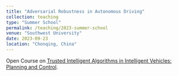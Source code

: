 ```yaml
---
title: "Adversarial Robustness in Autonomous Driving"
collection: teaching
type: "Summer School"
permalink: /teaching/2023-summer-school
venue: "Southwest University"
date: 2023-09-23
location: "Chonqing, China"
---
```


Open Course on [Trusted Intelligent Algorithms in Intelligent Vehicles: Planning and Control](https://mp.weixin.qq.com/s?__biz=MzkzOTM3MjQ5NQ==&mid=2247483958&idx=1&sn=5262b7ee1ce3163ba333d7ec5fc650a2&chksm=c2f0b896f587318021d5cab8852ccd832efcee923ac28012c5318922d034a18aed41c388b67b&mpshare=1&scene=1&srcid=0603dF0BtvqsHOHQimEKs08p&sharer_shareinfo=be7e1121edc1dbc20602afb0de04fa03&sharer_shareinfo_first=be7e1121edc1dbc20602afb0de04fa03&exportkey=n_ChQIAhIQC1y%2B%2BzzNi2HKyImQESzkrRKfAgIE97dBBAEAAAAAAFoaMSBBB9oAAAAOpnltbLcz9gKNyK89dVj0dzx6aRaj45L1t62T1yym0cid2BxM41RUzmIX%2Foj9ekwEASvpCMVkvv6dS6x%2Fwx1uXbWamNUbgbW3FDDnPsIMoleKhUuJg8nLlNmSu4wG3KiIc8SNMa5hBNgsxq7bZlfnXBsqGUJNAobPYEpr8ABBE%2FUsVktmGv0uh67lV6wkGMEfP8oXrHY8fg3Iw%2BAEcL0SxqdG1vAjCCyESD%2BNZRjKiFPinCc7Bxsbs7IIEfi9NJjDS8dVuGePVdPM9l4W7MIc2eDV6cXFQ1IVlleVYaCKVgpltkRISa%2FO%2BtKOEpC7MwI7ciAKEHOPIuzeLKaSJxN4bhjGAY7BPVia&acctmode=0&pass_ticket=fpfMp%2BJb3DgLXdarDwVz3Exal4EYT9%2FCtX16ejVq75QnSoGwyHpXHvLH7t5BGm84&wx_header=0#rd).


